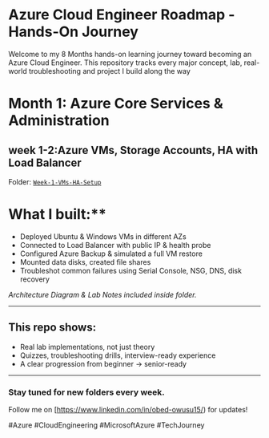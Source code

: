 # Azure Cloud Engineer Roadmap - Hands-On Journey

Welcome to my 8 Months hands-on learning journey toward becoming an Azure Cloud Engineer.
This repository tracks every major concept, lab, real-world troubleshooting and project I build along the way



# Month 1: Azure Core Services & Administration

## week 1-2:Azure VMs, Storage Accounts, HA with Load Balancer

Folder: [`Week-1-VMs-HA-Setup`](./Week-1-VMs-HA-Setup)

# What I built:**
- Deployed Ubuntu & Windows VMs in different AZs
- Connected to Load Balancer with public IP & health probe
- Configured Azure Backup & simulated a full VM restore
- Mounted data disks, created file shares
- Troubleshot common failures using Serial Console, NSG, DNS, disk recovery

 *Architecture Diagram & Lab Notes included inside folder.*

---

##  This repo shows:
- Real lab implementations, not just theory
- Quizzes, troubleshooting drills, interview-ready experience
- A clear progression from beginner → senior-ready

---

###  Stay tuned for new folders every week.
Follow me on [https://www.linkedin.com/in/obed-owusu15/) for updates!

#Azure #CloudEngineering #MicrosoftAzure #TechJourney
